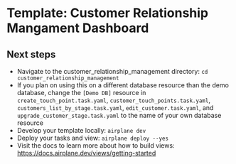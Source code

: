 # Template: Customer Relationship Mangament Dashboard

## Next steps

- Navigate to the customer_relationship_management directory: `cd customer_relationship_management`
- If you plan on using this on a different database resource than the demo database, change the `[Demo DB]` resource in `create_touch_point.task.yaml`, `customer_touch_points.task.yaml`, `customers_list_by_stage.task.yaml`, `edit_customer.task.yaml`, and `upgrade_customer_stage.task.yaml` to the name of your own database resource
- Develop your template locally: `airplane dev`
- Deploy your tasks and view: `airplane deploy --yes`
- Visit the docs to learn more about how to build views: https://docs.airplane.dev/views/getting-started
